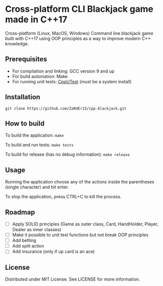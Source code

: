 # Cross-platform CLI Blackjack game made in C++17

Cross-platform (Linux, MacOS, Windows) Command line blackjack game built with C++17 using OOP principles as a way to improve modern C++ knowledge.

## Prerequisites
- For compilation and linking: GCC version 9 and up
- For build automation: Make
- For running unit tests: [CppUTest](https://cpputest.github.io/) (must be a system install)

## Installation
`git clone https://github.com/ZaRdEr15/cpp-blackjack.git`

## How to build
To build the application:
`make`

To build and run tests:
`make tests`

To build for release (has no debug information):
`make release`

## Usage

Running the application choose any of the actions inside the parentheses (single character) and hit enter.

To stop the application, press CTRL+C to kill the process.

## Roadmap
- [ ] Apply SOLID principles (Game as outer class, Card, HandHolder, Player, Dealer as inner classes)
- [ ] Make it possible to unit test functions but not break OOP principles
- [ ] Add betting
- [ ] Add split action
- [ ] Add insurance (only if up card is an ace)

## License
Distributed under MIT License. See LICENSE for more information. 
